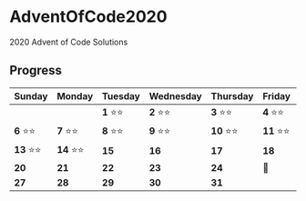 # AdventOfCode2020
2020 Advent of Code Solutions

## Progress

Sunday | Monday | Tuesday | Wednesday | Thursday | Friday | Saturday
------- | -------| ------- | ------- | -------| -------| -------
   |   |   | **1** :star::star: | **2** :star::star: | **3** :star::star: | **4** :star::star: |   **5** :star::star:
 **6** :star::star: | **7**  :star::star:  | **8**  :star::star:  | **9** :star::star: | **10** :star::star: | **11**  :star::star:  | **12** :star::star:
 **13** :star::star: | **14** :star::star: | **15**  | **16**  | **17**  | **18**  | **19** 
 **20**  | **21** | **22**  | **23** | **24** | :christmas_tree: | **26**  
 **27** | **28** | **29** | **30** | **31** |  | 
